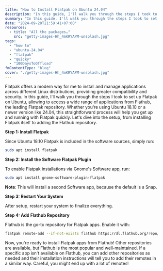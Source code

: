 ```yaml
---
title: "How to Install Flatpak on Ubuntu 24.04"
description: "In this guide, I'll walk you through the steps I took to set up Flatpak on Ubuntu, allowing to access a wide range of applications from Flathub, the leading Flatpak repository."
summary: "In this guide, I'll walk you through the steps I took to set up Flatpak on Ubuntu, allowing to access a wide range of applications from Flathub, the leading Flatpak repository."
date: "2024-09-28T21:59:41+07:00"
resources:
  - title: "All the packages…"
    src: "getty-images-Hh_4mKRYAPM-unsplash.jpg"
tags:
  - "how to"
  - "ubuntu-24.04"
  - "flatpak"
  - "quicky"
  - "100DaysToOffload"
fmContentType: "blog"
cover: "./getty-images-Hh_4mKRYAPM-unsplash.jpg"
---
```


Flatpak offers a modern way for me to install and manage applications across different Linux distributions, providing greater compatibility and security. In this guide, I'll walk you through the steps I took to set up Flatpak on Ubuntu, allowing to access a wide range of applications from Flathub, the leading Flatpak repository. Whether you're using Ubuntu 18.10 or a newer version like 24.04, this straightforward process will help you get up and running with Flatpak quickly. Let's dive into the setup, from installing Flatpak itself to adding the Flathub repository.

**Step 1: Install Flatpak**

Since Ubuntu 18.10 Flatpak is included in the software sources, simply run:

```bash
sudo apt install flatpak
```

**Step 2: Install the Software Flatpak Plugin**

To enable Flatpak installations via Gnome's Software app, run:

```bash
sudo apt install gnome-software-plugin-flatpak
```

**Note**: This will install a second Software app, because the default is a Snap.

**Step 3: Restart Your System**

After setup, restart your system to finalize everything.

**Step 4: Add Flathub Repository**

Flathub is the go-to repository for Flatpak apps. Enable it with:

```bash
flatpak remote-add --if-not-exists flathub https://dl.flathub.org/repo/flathub.flatpakrepo
```

Now, you're ready to install Flatpak apps from Flathub! Other repositories are available, but Flathub is the most popular and well-maintained. If a specific app isn't available on Flathub, you can add other repositories as needed and their installation instructions will tell you to add their remotes in a similar way. Careful, you might end up with a lot of remotes!
